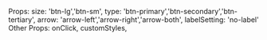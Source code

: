 Props:
size: 'btn-lg','btn-sm',
type: 'btn-primary','btn-secondary','btn-tertiary',
arrow: 'arrow-left','arrow-right','arrow-both',
labelSetting: 'no-label'
Other Props:
onClick, customStyles,
